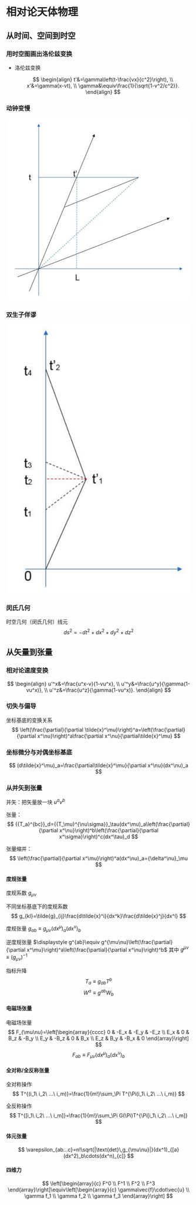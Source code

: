 # 相对论天体物理

## 从时间、空间到时空

### 用时空图画出洛伦兹变换

- 洛伦兹变换
  
  $$
  \begin{align}
  t'&=\gamma\left(t-\frac{vx}{c^2}\right), \\
  x'&=\gamma(x-vt), \\
  \gamma&\equiv\frac{1}{\sqrt{1-v^2/c^2}}.
  \end{align}
  $$

### 动钟变慢

![动钟变慢时空图](./relativity_fig/move_clock_slow.png)

### 双生子佯谬

![双生子佯谬时空图](./relativity_fig/brothers_trouble.png)

### 闵氏几何

时空几何（闵氏几何）线元
$$
ds^2=-dt^2+dx^2+dy^2+dz^2
$$

## 从矢量到张量

### 相对论速度变换

$$
\begin{align}
u'^x&=\frac{u^x-v}{1-vu^x}, \\
u'^y&=\frac{u^y}{\gamma(1-vu^x)}, \\
u'^z&=\frac{u^z}{\gamma(1-vu^x)}.
\end{align}
$$

### 切失与偏导

坐标基底的变换关系
$$
\left(\frac{\partial}{\partial \tilde{x}^\mu}\right)^a=\left(\frac{\partial}{\partial x^\nu}\right)^a\frac{\partial x^\nu}{\partial\tilde{x}^\mu}
$$

### 坐标微分与对偶坐标基底

$$
(d\tilde{x}^\mu)_a=\frac{\partial\tilde{x}^\mu}{\partial x^\nu}(dx^\nu)_a
$$

### 从并矢到张量

并矢：把矢量放一块 $u^av^b$

张量：
$$
{{T_a}^{bc}}_d={{T_\mu}^{\nu\sigma}}_\tau(dx^\mu)_a\left(\frac{\partial}{\partial x^\nu}\right)^b\left(\frac{\partial}{\partial x^\sigma}\right)^c(dx^\tau)_d
$$

张量缩并：
$$
\left(\frac{\partial}{\partial x^\mu}\right)^a(dx^\nu)_a={\delta^\nu}_\mu
$$

#### 度规张量

度规系数 $g_{\mu\nu}$

不同坐标基底下的度规系数
$$
g_{kl}=\tilde{g}_{ij}\frac{d\tilde{x}^i}{dx^k}\frac{d\tilde{x}^j}{dx^l}
$$

度规张量 $g_{ab}\equiv g_{\mu\nu}(dx^\mu)_a(dx^\nu)_b$

逆度规张量 $\displaystyle g^{ab}\equiv g^{\mu\nu}\left(\frac{\partial}{\partial x^\mu}\right)^a\left(\frac{\partial}{\partial x^\nu}\right)^b$ 其中 $g^{\mu\nu}\equiv(g_{\mu\nu})^{-1}$

指标升降
$$
T_a\equiv g_{ab}T^b
$$
$$
W^a\equiv g^{ab}W_b
$$

#### 电磁场张量

电磁场张量
$$
F_{\mu\nu}=\left[\begin{array}{cccc}
0 & -E_x & -E_y & -E_z \\
E_x & 0 & B_z & -B_y \\
E_y & -B_z & 0 & B_x \\
E_z & B_y & -B_x & 0
\end{array}\right]
$$
$$
F_{ab}\equiv F_{\mu\nu}(dx^\mu)_a(dx^\nu)_b
$$

#### 全对称/全反称张量

全对称操作
$$
T^{(i_1\ i_2\ ...\ i_m)}=\frac{1}{m!}\sum_\Pi T^{\Pi(i_1\ i_2\ ...\ i_m)}
$$

全反称操作
$$
T^{[i_1\ i_2\ ...\ i_m]}=\frac{1}{m!}\sum_\Pi G(\Pi)T^{\Pi[i_1\ i_2\ ...\ i_m]}
$$

#### 体元张量

$$
\varepsilon_{ab...c}=n!\sqrt{|\text{det}\,g_{\mu\nu}|}(dx^1)_{[a}(dx^2)_b\cdots(dx^n)_{c]}
$$

#### 四维力

$$
\left[\begin{array}{c}
F^0 \\
F^1 \\
F^2 \\
F^3
\end{array}\right]\equiv\left[\begin{array}{c}
\gamma\vec{f}\cdot\vec{u} \\
\gamma f_1 \\
\gamma f_2 \\
\gamma f_3
\end{array}\right]
$$
